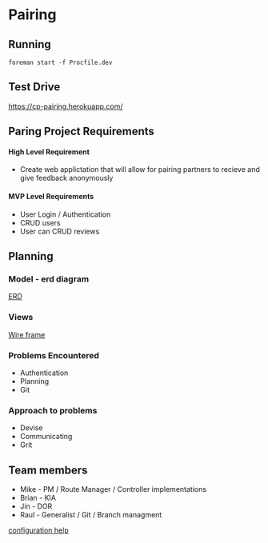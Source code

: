 # Pairing
## Running 
`foreman start -f Procfile.dev`
## Test Drive
https://cp-pairing.herokuapp.com/
## Paring Project Requirements
#### High Level Requirement
  * Create web applictation that will allow for pairing partners to recieve and give feedback anonymously

#### MVP Level Requirements
  * User Login / Authentication
  * CRUD users
  * User can CRUD reviews


## Planning
### Model - erd diagram
[ERD](docs/DatabaseDiagram.jpeg)
### Views
[Wire frame](docs/wireframe.pdf)
### Problems Encountered
 * Authentication
 * Planning
 * Git

### Approach to problems
 * Devise
 * Communicating
 * Grit

## Team members
 * Mike - PM / Route Manager / Controller implementations
 * Brian -  KIA
 * Jin - DOR
 * Raul - Generalist / Git / Branch managment

[configuration help](docs/running.md)

